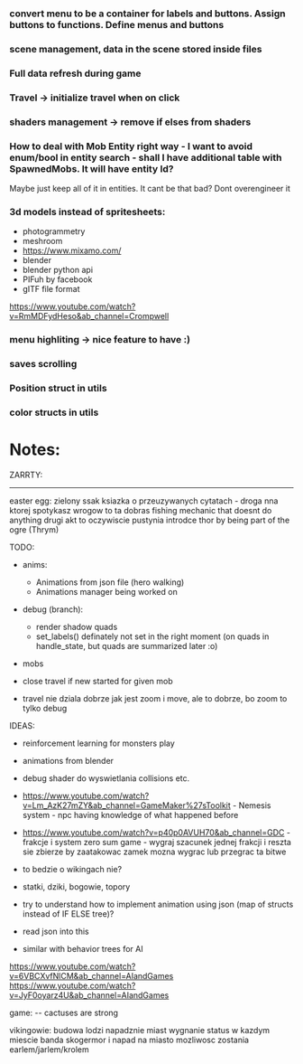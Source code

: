 
### convert menu to be a container for labels and buttons. Assign buttons to functions. Define menus and buttons

### scene management, data in the scene stored inside files

### Full data refresh during game


### Travel -> initialize travel when on click

### shaders management -> remove if elses from shaders

### How to deal with Mob Entity right way - I want to avoid enum/bool in entity search - shall I have additional table with SpawnedMobs. It will have entity Id?
Maybe just keep all of it in entities. It cant be that bad? Dont overengineer it 

### 3d models instead of spritesheets:
 - photogrammetry
 - meshroom 
 - https://www.mixamo.com/
 - blender
 - blender python api
 - PIFuh by facebook
 - gITF file format 

 https://www.youtube.com/watch?v=RmMDFydHeso&ab_channel=Crompwell  


 ### menu highliting -> nice feature to have :)

 ### saves scrolling

 ### Position struct in utils

 ### color structs in  utils


# Notes:

ZARRTY:
--- - --- 
easter egg:
zielony ssak
ksiazka o przeuzywanych cytatach - droga nna ktorej spotykasz wrogow to ta dobras
fishing mechanic that doesnt do anything
drugi akt to oczywiscie pustynia
introdce thor by being part of the ogre (Thrym)

TODO:
  - anims:
    - Animations from json file (hero walking)
    - Animations manager being worked on 


  - debug (branch):
    - render shadow quads
    - set_labels() definately not set in the right moment (on quads in handle_state, but quads are summarized later :o)
    
 - mobs
  - close travel if new started for given mob
  - travel nie dziala dobrze jak jest zoom i move, ale to dobrze, bo zoom to tylko debug


IDEAS:
- reinforcement learning for monsters play
- animations from blender
- debug shader do wyswietlania collisions etc.
- https://www.youtube.com/watch?v=Lm_AzK27mZY&ab_channel=GameMaker%27sToolkit - Nemesis system - npc having knowledge of what happened before
- https://www.youtube.com/watch?v=p40p0AVUH70&ab_channel=GDC - frakcje i system zero sum game  - wygraj szacunek jednej frakcji i reszta sie zbierze by zaatakowac zamek
 mozna wygrac lub przegrac ta bitwe

- to bedzie o wikingach nie?
- statki, dziki, bogowie, topory

- try to understand how to implement animation using json (map of structs instead of IF ELSE tree)?
- read json into this
- similar with behavior trees for AI

https://www.youtube.com/watch?v=6VBCXvfNlCM&ab_channel=AIandGames
https://www.youtube.com/watch?v=JyF0oyarz4U&ab_channel=AIandGames

game:
-- cactuses are strong



vikingowie:
budowa lodzi
napadznie miast
wygnanie
status w kazdym miescie
banda skogermor i napad na miasto
mozliwosc zostania earlem/jarlem/krolem

